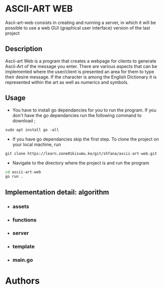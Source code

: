 # ASCII-ART WEB

Ascii-art-web consists in creating and running a server, in which it will be possible to use a web GUI (graphical user interface) version of the last project


## Description
Ascii-art Web is a program that creates a webpage for clients to generate Ascii-Art of the message you enter. There are various aspects that can be implemented where the user/client is presented an area for them to type their desire message. If the character is among the English Dictionary it is represented within the art as well as numerics and symbols.






## Usage
* You have to install go dependancies for you to run the program. If you don't have the go dependancies run the following command to download ;

`sudo apt install go -all`

* If you have go dependancies skip the first step. To clone the project on your local machine, run

`git clone https://learn.zone01kisumu.ke/git/shfana/ascii-art-web.git`

* Navigate to the directory where the project is and run the program

```bash
cd ascii-art-web
go run .
```






## Implementation detail: algorithm
* ### assets




* ### functions



* ### server




* ### template


* ### main.go





# Authors